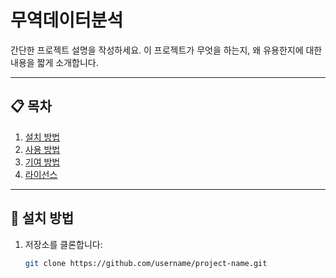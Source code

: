 # 무역데이터분석

간단한 프로젝트 설명을 작성하세요. 이 프로젝트가 무엇을 하는지, 왜 유용한지에 대한 내용을 짧게 소개합니다.

---

## 📋 목차
1. [설치 방법](#설치-방법)
2. [사용 방법](#사용-방법)
3. [기여 방법](#기여-방법)
4. [라이선스](#라이선스)

---

## 🚀 설치 방법

1. 저장소를 클론합니다:
   ```bash
   git clone https://github.com/username/project-name.git
